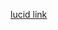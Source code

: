 [lucid link](https://lucid.app/lucidchart/70105ff9-1fe9-445c-876d-473d2c64b94d/edit?viewport_loc=-1160%2C-343%2C2977%2C1500%2C0_0&invitationId=inv_ff99a7b4-2ee9-4441-8bae-df76753d3614)
